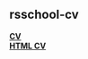 ## rsschool-cv
**[CV](https://EvgeniiMuratov.github.io/rsschool-cv/cv)**  
**[HTML CV](https://EvgeniiMuratov.github.io/rsschool-cv/)**
